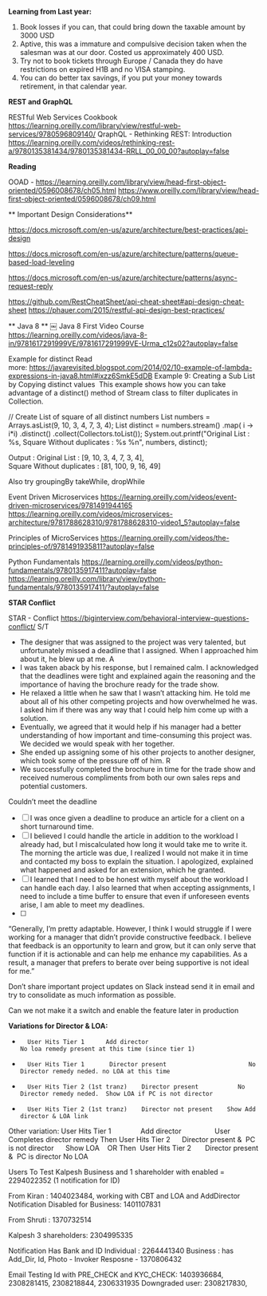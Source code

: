 **Learning from Last year:**

1. Book losses if you can, that could bring down the taxable amount by 3000 USD
2. Aptive, this was a immature and compulsive decision taken when the salesman was at our door. Costed us approximately 400 USD.
3. Try not to book tickets through Europe / Canada they do have restrictions on expired H1B and no VISA stamping.
4. You can do better tax savings, if you put your money towards retirement, in that calendar year.


**REST and GraphQL**

RESTful Web Services Cookbook
https://learning.oreilly.com/library/view/restful-web-services/9780596809140/
QraphQL - Rethinking REST: Introduction
https://learning.oreilly.com/videos/rethinking-rest-a/9780135381434/9780135381434-RRLL_00_00_00?autoplay=false

**Reading**

OOAD - https://learning.oreilly.com/library/view/head-first-object-oriented/0596008678/ch05.html
https://www.oreilly.com/library/view/head-first-object-oriented/0596008678/ch09.html

** Important Design Considerations**

https://docs.microsoft.com/en-us/azure/architecture/best-practices/api-design

https://docs.microsoft.com/en-us/azure/architecture/patterns/queue-based-load-leveling

https://docs.microsoft.com/en-us/azure/architecture/patterns/async-request-reply

https://github.com/RestCheatSheet/api-cheat-sheet#api-design-cheat-sheet
https://phauer.com/2015/restful-api-design-best-practices/



** Java 8 **
￼
Java 8
First Video Course
https://learning.oreilly.com/videos/java-8-in/9781617291999VE/9781617291999VE-Urma_c12s02?autoplay=false


Example for distinct
Read more: https://javarevisited.blogspot.com/2014/02/10-example-of-lambda-expressions-in-java8.html#ixzz6SmkE5dDB
Example 9: Creating a Sub List by Copying distinct values 
This example shows how you can take advantage of a distinct() method of Stream class to filter duplicates in Collection.

// Create List of square of all distinct numbers
List<Integer> numbers = Arrays.asList(9, 10, 3, 4, 7, 3, 4);
List<Integer> distinct = numbers.stream()
                                      .map( i -> i*i)
                                      .distinct()
                                      .collect(Collectors.toList());
System.out.printf("Original List : %s,  Square Without duplicates : %s %n",
                                        numbers, distinct);

Output :
Original List : [9, 10, 3, 4, 7, 3, 4],  
Square Without duplicates : [81, 100, 9, 16, 49]

Also try 
groupingBy
takeWhile, dropWhile


Event Driven Microservices
https://learning.oreilly.com/videos/event-driven-microservices/9781491944165
https://learning.oreilly.com/videos/microservices-architecture/9781788628310/9781788628310-video1_5?autoplay=false

Principles of MicroServices
https://learning.oreilly.com/videos/the-principles-of/9781491935811?autoplay=false

Python Fundamentals
https://learning.oreilly.com/videos/python-fundamentals/9780135917411?autoplay=false
https://learning.oreilly.com/library/view/python-fundamentals/9780135917411/?autoplay=false



**STAR Conflict**

STAR - Conflict https://biginterview.com/behavioral-interview-questions-conflict/
S/T
* The designer that was assigned to the project was very talented, but unfortunately missed a deadline that I assigned. When I approached him about it, he blew up at me.
A
* I was taken aback by his response, but I remained calm. I acknowledged that the deadlines were tight and explained again the reasoning and the importance of having the brochure ready for the trade show.
* He relaxed a little when he saw that I wasn’t attacking him. He told me about all of his other competing projects and how overwhelmed he was. I asked him if there was any way that I could help him come up with a solution.
* Eventually, we agreed that it would help if his manager had a better understanding of how important and time-consuming this project was. We decided we would speak with her together.
* She ended up assigning some of his other projects to another designer, which took some of the pressure off of him.
R
* We successfully completed the brochure in time for the trade show and received numerous compliments from both our own sales reps and potential customers.


Couldn’t meet the deadline
- [ ] I was once given a deadline to produce an article for a client on a short turnaround time. 
- [ ] I believed I could handle the article in addition to the workload I already had, but I miscalculated how long it would take me to write it. The morning the article was due, I realized I would not make it in time and contacted my boss to explain the situation. I apologized, explained what happened and asked for an extension, which he granted. 
- [ ] I learned that I need to be honest with myself about the workload I can handle each day. I also learned that when accepting assignments, I need to include a time buffer to ensure that even if unforeseen events arise, I am able to meet my deadlines.
- [ ] 

“Generally, I’m pretty adaptable. However, I think I would struggle if I were working for a manager that didn’t provide constructive feedback. I believe that feedback is an opportunity to learn and grow, but it can only serve that function if it is actionable and can help me enhance my capabilities. As a result, a manager that prefers to berate over being supportive is not ideal for me.”


Don’t share important project updates on Slack instead send it in email and try to consolidate as much information as possible.

Can we not make it a switch and enable the feature later in production

**Variations for Director & LOA:**
* 		User Hits Tier 1	  Add director	                              No loa remedy present at this time (since tier 1)
* 		User Hits Tier 1	   Director present	                      No Director remedy neded. no LOA at this time
* 		User Hits Tier 2 (1st tranz)	Director present	       No Director remedy neded.  Show LOA if PC is not director
* 		User Hits Tier 2 (1st tranz)	Director not present	Show Add director & LOA link


Other variation:
User Hits Tier 1	              Add director	                                              User Completes director remedy
Then User Hits Tier 2	     Director present &  PC is not director	     Show LOA
   OR
Then  User Hits Tier 2	      Director present &  PC is director	              No LOA

Users To Test
Kalpesh Business and 1 shareholder with enabled = 2294022352 (1 notification for ID)

From Kiran : 1404023484, working with CBT and LOA and AddDirector
Notification Disabled for Business: 1401107831 

From Shruti : 1370732514

Kalpesh 3 shareholders: 2304995335

Notification Has Bank and ID Individual : 2264441340
Business : has Add_Dir, Id, Photo - Invoker Resposne - 1370806432



Email Testing Id with PRE_CHECK and KYC_CHECK: 1403936684, 2308281415, 2308218844, 2306331935
Downgraded user: 2308217830,
